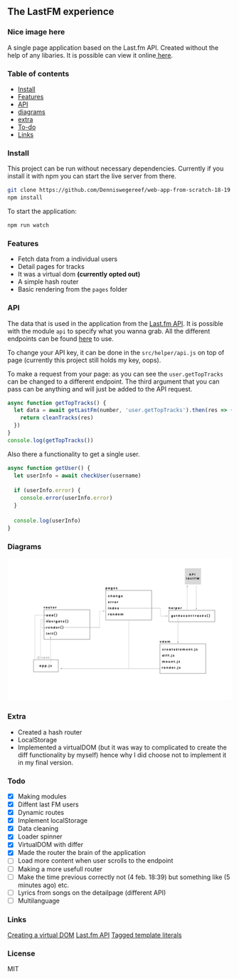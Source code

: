 ## The LastFM experience

### Nice image here

A single page application based on the Last.fm API. Created without the help of any libaries. It is possible can view it online[ here](https://denniswegereef.github.io/web-app-from-scratch-18-19/src).

### Table of contents

- [Install](#install)
- [Features](#features)
- [API](#api)
- [diagrams](#diagrams)
- [extra](#extra)
- [To-do](#todo)
- [Links](#links)

### Install

This project can be run without necessary dependencies. Currently if you install it with npm you can start the live server from there.

```bash
git clone https://github.com/Denniswegereef/web-app-from-scratch-18-19
npm install
```

To start the application:

```bash
npm run watch
```

### Features

- Fetch data from a individual users
- Detail pages for tracks
- It was a virtual dom **(currently opted out)**
- A simple hash router
- Basic rendering from the `pages` folder

### API

The data that is used in the application from the [Last.fm API](https://www.last.fm/api). It is possible with the module `api` to specify what you wanna grab. All the different endpoints can be found [here](https://www.last.fm/api/intro) to use.

To change your API key, it can be done in the `src/helper/api.js` on top of page (currently this project still holds my key, oops).

To make a request from your page:
as you can see the `user.getTopTracks` can be changed to a different endpoint. The third argument that you can pass can be anything and will just be added to the API request.

```js
async function getTopTracks() {
  let data = await getLastFm(number, 'user.getTopTracks').then(res => {
    return cleanTracks(res)
  })
}
console.log(getTopTracks())
```

Also there a functionality to get a single user.

```js
async function getUser() {
  let userInfo = await checkUser(username)

  if (userInfo.error) {
    console.error(userInfo.error)
  }

  console.log(userInfo)
}
```

### Diagrams

![diagram](diagram.png)

### Extra

- Created a hash router
- LocalStorage
- Implemented a virtualDOM (but it was way to complicated to create the diff functionality by myself) hence why I did choose not to implement it in my final version.

### Todo

- [x] Making modules
- [x] Diffent last FM users
- [x] Dynamic routes
- [x] Implement localStorage
- [x] Data cleaning
- [x] Loader spinner
- [x] VirtualDOM with differ
- [x] Made the router the brain of the application
- [ ] Load more content when user scrolls to the endpoint
- [ ] Making a more usefull router
- [ ] Make the time previous correctly not (4 feb. 18:39) but something like (5 minutes ago) etc.
- [ ] Lyrics from songs on the detailpage (different API)
- [ ] Multilanguage

### Links

[Creating a virtual DOM](https://dev.to/ycmjason/building-a-simple-virtual-dom-from-scratch-3d05)
[Last.fm API](https://www.last.fm/api/show/user.getRecentTracks)
[Tagged template literals](https://wesbos.com/tagged-template-literals/)

### License

MIT
